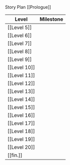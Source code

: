 Story Plan
[[Prologue]]

| Level        | Milestone |
| ------------ | --------- |
| [[Level 5]]  |           |
| [[Level 6]]  |           |
| [[Level 7]]  |           |
| [[Level 8]]  |           |
| [[Level 9]]  |           |
| [[Level 10]] |           |
| [[Level 11]] |           |
| [[Level 12]] |           |
| [[Level 13]] |           |
| [[Level 14]] |           |
| [[Level 15]] |           |
| [[Level 16]] |           |
| [[Level 17]] |           |
| [[Level 18]] |           |
| [[Level 19]] |           |
| [[Level 20]] |           |
| [[fin.]]     |           |
